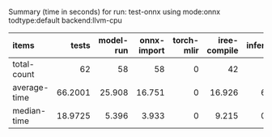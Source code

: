 Summary (time in seconds) for run: test-onnx using mode:onnx todtype:default backend:llvm-cpu

| items        |   tests |   model-run |   onnx-import |   torch-mlir |   iree-compile |   inference |
|:-------------|--------:|------------:|--------------:|-------------:|---------------:|------------:|
| total-count  | 62      |      58     |        58     |            0 |         42     |      16     |
| average-time | 66.2001 |      25.908 |        16.751 |            0 |         16.926 |       6.615 |
| median-time  | 18.9725 |       5.396 |         3.933 |            0 |          9.215 |       0.428 |
